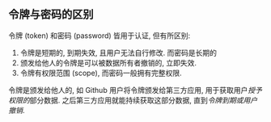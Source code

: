 ## 令牌与密码的区别

令牌 (token) 和密码 (password) 皆用于认证, 但有所区别:
1. 令牌是短期的, 到期失效, 且用户无法自行修改. 而密码是长期的
2. 颁发给他人的令牌是可以被数据所有者撤销的, 立即失效.
3. 令牌有权限范围 (scope), 而密码一般拥有完整权限.

令牌是颁发给他人的, 如 Github 用户将令牌颁发给第三方应用, 用于获取用户*授予权限的*部分数据. 之后第三方应用就能持续获取这部分数据, 直到*令牌到期或用户撤销*.

